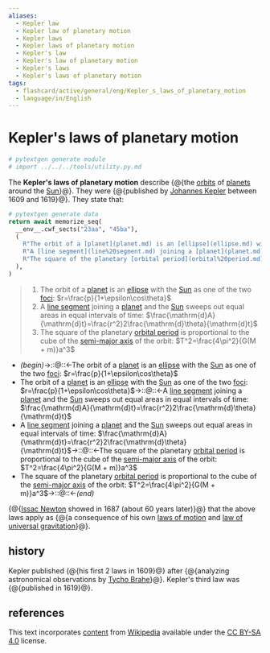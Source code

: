 ```yaml
---
aliases:
  - Kepler law
  - Kepler law of planetary motion
  - Kepler laws
  - Kepler laws of planetary motion
  - Kepler's law
  - Kepler's law of planetary motion
  - Kepler's laws
  - Kepler's laws of planetary motion
tags:
  - flashcard/active/general/eng/Kepler_s_laws_of_planetary_motion
  - language/in/English
---
```


# Kepler's laws of planetary motion

```Python
# pytextgen generate module
# import ../../../tools/utility.py.md
```

The __Kepler's laws of planetary motion__ describe {@{the [orbits](Kepler%20orbit.md) of [planets](planet.md) around the [Sun](Sun.md)}@}. They were {@{published by [Johannes Kepler](Johannes%20Kepler.md) between 1609 and 1619}@}. They state that: <!--SR:!2026-01-05,712,310!2026-08-21,535,310-->

```Python
# pytextgen generate data
return await memorize_seq(
  __env__.cwf_sects("23aa", "45ba"),
  (
    R"The orbit of a [planet](planet.md) is an [ellipse](ellipse.md) with the [Sun](Sun.md) as one of the two [foci](focus%20(geometry).md): $r=\frac{p}{1+\epsilon\cos\theta}$",
    R"A [line segment](line%20segment.md) joining a [planet](planet.md) and the [Sun](Sun.md) sweeps out equal areas in equal intervals of time: $\frac{\mathrm{d}A}{\mathrm{d}t}=\frac{r^2}2\frac{\mathrm{d}\theta}{\mathrm{d}t}$",
    R"The square of the planetary [orbital period](orbital%20period.md) is proportional to the cube of the [semi-major axis](semi-major%20and%20semi-minor%20axes.md) of the orbit: $T^2=\frac{4\pi^2}{G(M + m)}a^3$",
  ),
)
```

<!--pytextgen generate section="23aa"--><!-- The following content is generated at 2024-07-13T18:42:27.960742+08:00. Any edits will be overridden! -->

> 1. The orbit of a [planet](planet.md) is an [ellipse](ellipse.md) with the [Sun](Sun.md) as one of the two [foci](focus%20(geometry).md): $r=\frac{p}{1+\epsilon\cos\theta}$
> 2. A [line segment](line%20segment.md) joining a [planet](planet.md) and the [Sun](Sun.md) sweeps out equal areas in equal intervals of time: $\frac{\mathrm{d}A}{\mathrm{d}t}=\frac{r^2}2\frac{\mathrm{d}\theta}{\mathrm{d}t}$
> 3. The square of the planetary [orbital period](orbital%20period.md) is proportional to the cube of the [semi-major axis](semi-major%20and%20semi-minor%20axes.md) of the orbit: $T^2=\frac{4\pi^2}{G(M + m)}a^3$

<!--/pytextgen-->

<!--pytextgen generate section="45ba"--><!-- The following content is generated at 2024-07-13T18:42:27.933520+08:00. Any edits will be overridden! -->

- _(begin)_→::@::←The orbit of a [planet](planet.md) is an [ellipse](ellipse.md) with the [Sun](Sun.md) as one of the two [foci](focus%20(geometry).md): $r=\frac{p}{1+\epsilon\cos\theta}$ <!--SR:!2026-11-19,575,230!2029-09-28,1814,350-->
- The orbit of a [planet](planet.md) is an [ellipse](ellipse.md) with the [Sun](Sun.md) as one of the two [foci](focus%20(geometry).md): $r=\frac{p}{1+\epsilon\cos\theta}$→::@::←A [line segment](line%20segment.md) joining a [planet](planet.md) and the [Sun](Sun.md) sweeps out equal areas in equal intervals of time: $\frac{\mathrm{d}A}{\mathrm{d}t}=\frac{r^2}2\frac{\mathrm{d}\theta}{\mathrm{d}t}$ <!--SR:!2025-06-23,515,290!2027-01-12,705,270-->
- A [line segment](line%20segment.md) joining a [planet](planet.md) and the [Sun](Sun.md) sweeps out equal areas in equal intervals of time: $\frac{\mathrm{d}A}{\mathrm{d}t}=\frac{r^2}2\frac{\mathrm{d}\theta}{\mathrm{d}t}$→::@::←The square of the planetary [orbital period](orbital%20period.md) is proportional to the cube of the [semi-major axis](semi-major%20and%20semi-minor%20axes.md) of the orbit: $T^2=\frac{4\pi^2}{G(M + m)}a^3$ <!--SR:!2029-03-07,1400,290!2026-08-18,747,270-->
- The square of the planetary [orbital period](orbital%20period.md) is proportional to the cube of the [semi-major axis](semi-major%20and%20semi-minor%20axes.md) of the orbit: $T^2=\frac{4\pi^2}{G(M + m)}a^3$→::@::←_(end)_ <!--SR:!2027-02-08,634,310!2025-07-14,501,270-->

<!--/pytextgen-->

{@{[Issac Newton](Issac%20Newton.md) showed in 1687 (about 60 years later)}@} that the above laws apply as {@{a consequence of his own [laws of motion](Newton's%20laws%20of%20motion.md) and [law of universal gravitation](Newton's%20law%20of%20universal%20gravitation.md)}@}. <!--SR:!2026-04-17,387,230!2025-09-08,342,350-->

## history

Kepler published {@{his first 2 laws in 1609}@} after {@{analyzing astronomical observations by [Tycho Brahe](Tycho%20Brahe.md)}@}. Kepler's third law was {@{published in 1619}@}. <!--SR:!2025-08-27,331,350!2025-09-04,291,290!2028-06-11,1107,350-->

## references

This text incorporates [content](https://en.wikipedia.org/wiki/Kepler's_laws_of_planetary_motion) from [Wikipedia](Wikipedia.md) available under the [CC BY-SA 4.0](https://creativecommons.org/licenses/by-sa/4.0/) license.
